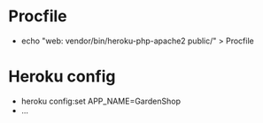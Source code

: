 
# Procfile

- echo "web: vendor/bin/heroku-php-apache2 public/" > Procfile

# Heroku config

- heroku config:set APP_NAME=GardenShop
- ...
